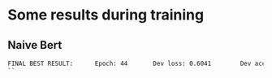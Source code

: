 # Some results during training

## Naive Bert
```txt
FINAL BEST RESULT:      Epoch: 44       Dev loss: 0.6041        Dev acc: 75.5307        Dev fscore(p/r/f): (78.4744/78.3107/78.3925)
``